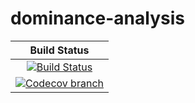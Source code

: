 # dominance-analysis

| **Build Status** |
|:----------------:|
| [![Build Status][build-img]][build-url] |
| [![Codecov branch][codecov-img]][codecov-url] |

[build-img]: https://github.com/guberger/dominance-analysis/workflows/CI/badge.svg?branch=main
[build-url]: https://github.com/guberger/dominance-analysis/actions?query=workflow%3ACI
[codecov-img]: http://codecov.io/github/guberger/dominance-analysis/coverage.svg?branch=main
[codecov-url]: http://codecov.io/github/guberger/dominance-analysis?branch=main
